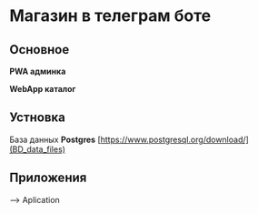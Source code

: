 # **Магазин в телеграм боте**


## Основное

**PWA админка**

**WebApp каталог** 


## Устновка

База данных **Postgres**
[https://www.postgresql.org/download/](BD_data_files)


## Приложения
--> Aplication